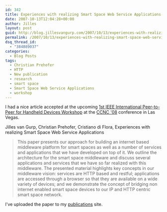 ```yaml
---
id: 342
title: Experiences with realizing Smart Space Web Service Applications
date: 2007-10-13T12:04:28+00:00
author: Jilles
layout: post
guid: http://blog.jillesvangurp.com/2007/10/13/experiences-with-realizing-smart-space-web-service-applications/
permalink: /2007/10/13/experiences-with-realizing-smart-space-web-service-applications/
dsq_thread_id:
  - "384889037"
categories:
  - Blog Posts
tags:
  - Christian Prehofer
  - HTTP
  - New publication
  - research
  - smart space
  - Smart Space Web Service Applications
  - workshop
---
```

I had a nice article accepted at the upcoming [1st IEEE International Peer-to-Peer for Handheld Devices Workshop](http://cms.comsoc.org/CCNC_2008/Content/Home/Call_for_Papers_/P2P_HD_Workshop.html) at the [CCNC '08](http://www.ieee-ccnc.org/) conference in Las Vegas.

Jilles van Gurp, Christian Prehofer, Cristiano di Flora, Experiences with realizing Smart Space Web Service Applications

<blockquote>
This paper presents our approach for building an internet based middleware platform for smart spaces as well as a number of services and applications that we have developed on top of it. We outline the architecture for the smart space middleware and discuss several applications and services that we have so far realized with this middleware. The presented material highlights key concepts in our middleware vision: services are HTTP based and restful; applications are accessed through a browser so that they are available on a wide variety of devices; and we demonstrate the concept of bridging non internet enabled smart space devices to our IP and HTTP centric smart space network.
</blockquote>

I've uploaded the paper to my [publications](http://publications.jillesvangurp.com) site.